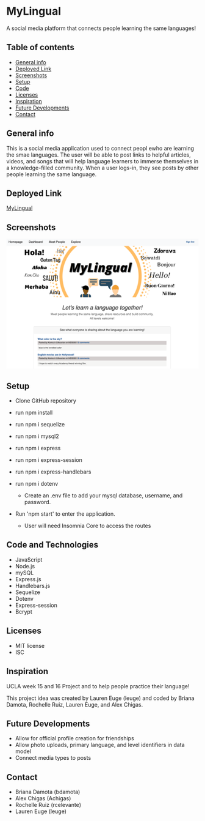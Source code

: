 # MyLingual
A social media platform that connects people learning the same languages!

## Table of contents
* [General info](#general-info)
* [Deployed Link](#deployed_link)
* [Screenshots](#screenshots)
* [Setup](#setup)
* [Code](#code)
* [Licenses](#licenses)
* [Inspiration](#inspiration)
* [Future Developments](#future_developments)
* [Contact](#contact)

## General info
This is a social media application used to connect peopl ewho are learning the smae languages. The user will be able to post links to helpful articles, videos, and songs that will help language learners to immerse themselves in a knowledge-filled community. When a user logs-in, they see posts by other people learning the same language. 

## Deployed Link
[MyLingual](https://fathomless-reef-91284.herokuapp.com/)

## Screenshots
![MyLingual](./public/images/Mylingual.png)

## Setup
* Clone GitHub repository 
* run npm install
* run npm i sequelize
* run npm i mysql2
* run npm i express
* run npm i express-session
* run npm i express-handlebars
* run npm i dotenv
    * Create an .env file to add your mysql database, username, and password. 

* Run 'npm start' to enter the application.
    * User will need Insomnia Core to access the routes

## Code and Technologies
* JavaScript
* Node.js
* mySQL
* Express.js
* Handlebars.js
* Sequelize
* Dotenv 
* Express-session
* Bcrypt

## Licenses
* MIT license
* ISC

## Inspiration
UCLA week 15 and 16 Project and to help people practice their language!

This project idea was created by Lauren Euge (leuge) and coded by Briana Damota, Rochelle Ruiz, Lauren Euge, and Alex Chigas. 

## Future Developments
* Allow for official profile creation for friendships
* Allow photo uploads, primary language, and level identifiers in data model
* Connect media types to posts

## Contact
* Briana Damota (bdamota)
* Alex Chigas (Achigas)
* Rochelle Ruiz (rcelevante)
* Lauren Euge (leuge)